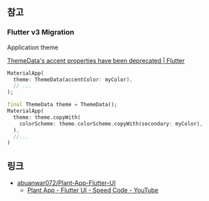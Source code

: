 ## 참고

### Flutter v3 Migration

Application theme

[ThemeData's accent properties have been deprecated | Flutter](https://docs.flutter.dev/release/breaking-changes/theme-data-accent-properties#application-theme)

```dart
MaterialApp(
  theme: ThemeData(accentColor: myColor),
  // ...
);
```

```dart
final ThemeData theme = ThemeData();
MaterialApp(
  theme: theme.copyWith(
    colorScheme: theme.colorScheme.copyWith(secondary: myColor),
  ),
  //...
)
```

## 링크

- [abuanwar072/Plant-App-Flutter-UI](https://github.com/abuanwar072/Plant-App-Flutter-UI)
  - [Plant App - Flutter UI - Speed Code - YouTube](https://www.youtube.com/watch?v=LN668OAUrK4)